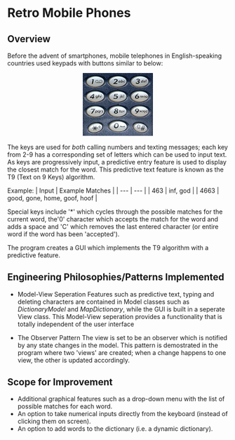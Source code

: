 # Retro Mobile Phones
## Overview
Before the advent of smartphones, mobile telephones in English-speaking countries used keypads with buttons similar to below:

<p align="center">
<img src="https://github.com/zaneali1/RetroMobilePhones/blob/main/images/Keypad.jpg" width="160"/>
</p>

The keys are used for *both* calling numbers and texting messages; each key from 2-9 has a corresponding set of letters which 
can be used to input text. As keys are progressively input, a  predictive entry feature is used to display the closest match for the word.
This predictive text feature is known as the T9 (Text on 9 Keys) algorithm. 

Example:
| Input | Example Matches |
| --- | --- |
| 463 | inf, god |
| 4663 | good, gone, home, goof, hoof |
  
Special keys include '\*' which cycles through the possible matches for the current word, the'0' character which accepts 
the match for the word and adds a space and 'C' which removes the last entered character (or entire word if the word has been
'accepted').

The program creates a GUI which implements the T9 algorithm with a predictive feature. 

## Engineering Philosophies/Patterns Implemented
- Model-View Seperation
Features such as predictive text, typing and deleting characters are contained in Model classes such as *DictionaryModel* and 
*MapDictionary*, while the GUI is built in a seperate View class. This Model-View seperation provides a functionality that is
totally independent of the user interface

- The Observer Pattern
The view is set to be an observer which is notified by any state changes in the model. This pattern is demostrated in the program where 
two 'views' are created; when a change happens to one view, the other is updated accordingly.  

## Scope for Improvement
- Additional graphical features such as a drop-down menu with the list of possible matches for each word.
- An option to take numerical inputs directly from the keyboard (instead of clicking them on screen). 
- An option to add words to the dictionary (i.e. a dynamic dictionary). 
